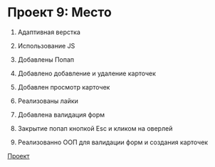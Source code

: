 # Проект 9: Место

1. Адаптивная верстка

2. Использование JS

3. Добавлены Попап

4. Добавлено добавление и удаление карточек

5. Добавлен просмотр карточек

6. Реализованы лайки

7. Добавлена валидация форм

8. Закрытие попап кнопкой Esc и кликом на оверлей

9. Реализованно ООП для валидации форм и создания карточек

[Проект]( https://vladimir412.githib.io/mesto )

